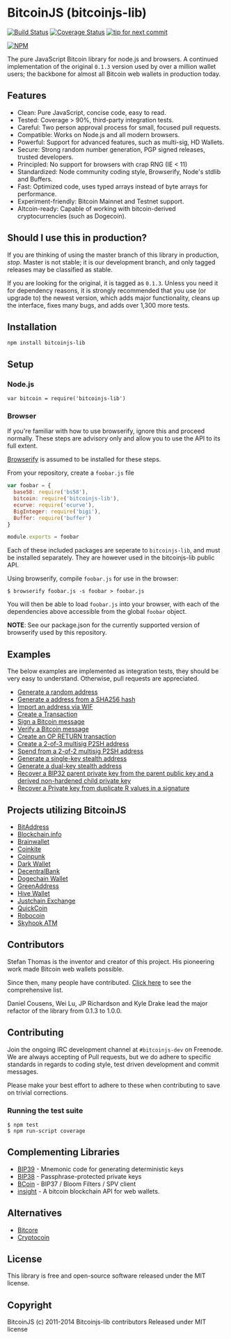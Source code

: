 # BitcoinJS (bitcoinjs-lib)

[![Build Status](https://travis-ci.org/bitcoinjs/bitcoinjs-lib.png?branch=master)](https://travis-ci.org/bitcoinjs/bitcoinjs-lib)
[![Coverage Status](https://coveralls.io/repos/bitcoinjs/bitcoinjs-lib/badge.png)](https://coveralls.io/r/bitcoinjs/bitcoinjs-lib)
[![tip for next commit](http://tip4commit.com/projects/735.svg)](http://tip4commit.com/projects/735)

[![NPM](https://nodei.co/npm/bitcoinjs-lib.png)](https://nodei.co/npm/bitcoinjs-lib/)

The pure JavaScript Bitcoin library for node.js and browsers.
A continued implementation of the original `0.1.3` version used by over a million wallet users; the backbone for almost all Bitcoin web wallets in production today.


## Features

- Clean: Pure JavaScript, concise code, easy to read.
- Tested: Coverage > 90%, third-party integration tests.
- Careful: Two person approval process for small, focused pull requests.
- Compatible: Works on Node.js and all modern browsers.
- Powerful: Support for advanced features, such as multi-sig, HD Wallets.
- Secure: Strong random number generation, PGP signed releases, trusted developers.
- Principled: No support for browsers with crap RNG (IE < 11)
- Standardized: Node community coding style, Browserify, Node's stdlib and Buffers.
- Fast: Optimized code, uses typed arrays instead of byte arrays for performance.
- Experiment-friendly: Bitcoin Mainnet and Testnet support.
- Altcoin-ready: Capable of working with bitcoin-derived cryptocurrencies (such as Dogecoin).


## Should I use this in production?

If you are thinking of using the master branch of this library in production, *stop*.
Master is not stable; it is our development branch, and only tagged releases may be classified as stable.

If you are looking for the original, it is tagged as `0.1.3`. Unless you need it for dependency reasons, it is strongly recommended that you use (or upgrade to) the newest version, which adds major functionality, cleans up the interface, fixes many bugs, and adds over 1,300 more tests.


## Installation

`npm install bitcoinjs-lib`


## Setup

### Node.js

    var bitcoin = require('bitcoinjs-lib')


### Browser

If you're familiar with how to use browserify, ignore this and proceed normally.
These steps are advisory only and allow you to use the API to its full extent.

[Browserify](https://github.com/substack/node-browserify) is assumed to be installed for these steps.

From your repository, create a `foobar.js` file

``` javascript
var foobar = {
  base58: require('bs58'),
  bitcoin: require('bitcoinjs-lib'),
  ecurve: require('ecurve'),
  BigInteger: require('bigi'),
  Buffer: require('buffer')
}

module.exports = foobar
```

Each of these included packages are seperate to `bitcoinjs-lib`, and must be installed separately.
They are however used in the bitcoinjs-lib public API.

Using browserify, compile `foobar.js` for use in the browser:

    $ browserify foobar.js -s foobar > foobar.js

You will then be able to load `foobar.js` into your browser, with each of the dependencies above accessible from the global `foobar` object.

**NOTE**: See our package.json for the currently supported version of browserify used by this repository.


## Examples

The below examples are implemented as integration tests, they should be very easy to understand.  Otherwise, pull requests are appreciated.

- [Generate a random address](https://github.com/bitcoinjs/bitcoinjs-lib/blob/master/test/integration/basic.js#L8)
- [Generate a address from a SHA256 hash](https://github.com/bitcoinjs/bitcoinjs-lib/blob/master/test/integration/basic.js#L20)
- [Import an address via WIF](https://github.com/bitcoinjs/bitcoinjs-lib/blob/master/test/integration/basic.js#L29)
- [Create a Transaction](https://github.com/bitcoinjs/bitcoinjs-lib/blob/master/test/integration/basic.js#L36)
- [Sign a Bitcoin message](https://github.com/bitcoinjs/bitcoinjs-lib/blob/master/test/integration/advanced.js#L9)
- [Verify a Bitcoin message](https://github.com/bitcoinjs/bitcoinjs-lib/blob/master/test/integration/advanced.js#L17)
- [Create an OP RETURN transaction](https://github.com/bitcoinjs/bitcoinjs-lib/blob/master/test/integration/advanced.js#L24)
- [Create a 2-of-3 multisig P2SH address](https://github.com/bitcoinjs/bitcoinjs-lib/blob/master/test/integration/multisig.js#L8)
- [Spend from a 2-of-2 multisig P2SH address](https://github.com/bitcoinjs/bitcoinjs-lib/blob/master/test/integration/multisig.js#L22)
- [Generate a single-key stealth address](https://github.com/bitcoinjs/bitcoinjs-lib/blob/master/test/integration/crypto.js#L7)
- [Generate a dual-key stealth address](https://github.com/bitcoinjs/bitcoinjs-lib/blob/master/test/integration/crypto.js#L42)
- [Recover a BIP32 parent private key from the parent public key and a derived non-hardened child private key](https://github.com/bitcoinjs/bitcoinjs-lib/blob/master/test/integration/crypto.js#L44)
- [Recover a Private key from duplicate R values in a signature](https://github.com/bitcoinjs/bitcoinjs-lib/blob/master/test/integration/crypto.js#L90)


## Projects utilizing BitcoinJS

- [BitAddress](https://www.bitaddress.org)
- [Blockchain.info](https://blockchain.info/wallet)
- [Brainwallet](https://brainwallet.github.io)
- [Coinkite](https://coinkite.com)
- [Coinpunk](https://coinpunk.com)
- [Dark Wallet](https://darkwallet.unsystem.net)
- [DecentralBank](http://decentralbank.co)
- [Dogechain Wallet](https://dogechain.info)
- [GreenAddress](https://greenaddress.it)
- [Hive Wallet](https://www.hivewallet.com)
- [Justchain Exchange](https://justcoin.com)
- [QuickCoin](https://wallet.quickcoin.co)
- [Robocoin](https://wallet.robocoin.com)
- [Skyhook ATM](http://projectskyhook.com)


## Contributors

Stefan Thomas is the inventor and creator of this project. His pioneering work made Bitcoin web wallets possible.

Since then, many people have contributed. [Click here](https://github.com/bitcoinjs/bitcoinjs-lib/graphs/contributors) to see the comprehensive list.

Daniel Cousens, Wei Lu, JP Richardson and Kyle Drake lead the major refactor of the library from 0.1.3 to 1.0.0.


## Contributing

Join the ongoing IRC development channel at `#bitcoinjs-dev` on Freenode.
We are always accepting of Pull requests, but we do adhere to specific standards in regards to coding style, test driven development and commit messages.

Please make your best effort to adhere to these when contributing to save on trivial corrections.


### Running the test suite

    $ npm test
    $ npm run-script coverage


## Complementing Libraries

- [BIP39](https://github.com/weilu/bip39) - Mnemonic code for generating deterministic keys
- [BIP38](https://github.com/cryptocoinjs/bip38) - Passphrase-protected private keys
- [BCoin](https://github.com/indutny/bcoin) - BIP37 / Bloom Filters / SPV client
- [insight](https://github.com/bitpay/insight) - A bitcoin blockchain API for web wallets.


## Alternatives

- [Bitcore](https://github.com/bitpay/bitcore)
- [Cryptocoin](https://github.com/cryptocoinjs/cryptocoin)


## License

This library is free and open-source software released under the MIT license.


## Copyright

BitcoinJS (c) 2011-2014 Bitcoinjs-lib contributors
Released under MIT license
